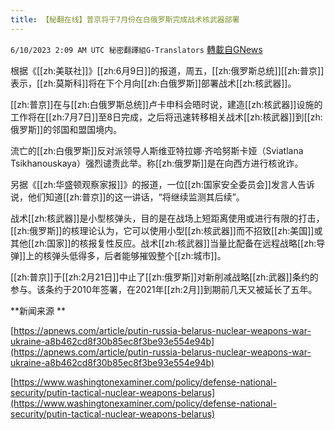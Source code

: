 ```yaml
---
title: 【秘翻在线】普京将于7月份在白俄罗斯完成战术核武器部署
---
```

`6/10/2023 2:09 AM UTC 秘密翻譯組G-Translators` [轉載自GNews](https://gnews.org/articles/1373092)

根据《[[zh:美联社]]》[[zh:6月9日]]的报道，周五，[[zh:俄罗斯总统]][[zh:普京]]表示，[[zh:莫斯科]]将在下个月向[[zh:白俄罗斯]]部署战术[[zh:核武器]]。

[[zh:普京]]在与[[zh:白俄罗斯总统]]卢卡申科会晤时说，建造[[zh:核武器]]设施的工作将在[[zh:7月7日]]至8日完成，之后将迅速转移相关战术[[zh:核武器]]到[[zh:俄罗斯]]的邻国和盟国境内。

流亡的[[zh:白俄罗斯]]反对派领导人斯维亚特拉娜·齐哈努斯卡娅（Sviatlana Tsikhanouskaya）强烈谴责此举。称[[zh:俄罗斯]]是在向西方进行核讹诈。

另据《[[zh:华盛顿观察家报]]》的报道，一位[[zh:国家安全委员会]]发言人告诉说，他们知道[[zh:普京]]的这一讲话，“将继续监测其后续”。

战术[[zh:核武器]]是小型核弹头，目的是在战场上短距离使用或进行有限的打击，[[zh:俄罗斯]]的核理论认为，它可以使用小型[[zh:核武器]]而不招致[[zh:美国]]或其他[[zh:国家]]的核报复性反应。战术[[zh:核武器]]当量比配备在远程战略[[zh:导弹]]上的核弹头低得多，后者能够摧毁整个[[zh:城市]]。

[[zh:普京]]于[[zh:2月21日]]中止了[[zh:俄罗斯]]对新削减战略[[zh:武器]]条约的参与。该条约于2010年签署，在2021年[[zh:2月]]到期前几天又被延长了五年。

**新闻来源 **       

[https://apnews.com/article/putin-russia-belarus-nuclear-weapons-war-ukraine-a8b462cd8f30b85ec8f3be93e554e94b](https://apnews.com/article/putin-russia-belarus-nuclear-weapons-war-ukraine-a8b462cd8f30b85ec8f3be93e554e94b)

[https://www.washingtonexaminer.com/policy/defense-national-security/putin-tactical-nuclear-weapons-belarus](https://www.washingtonexaminer.com/policy/defense-national-security/putin-tactical-nuclear-weapons-belarus)
